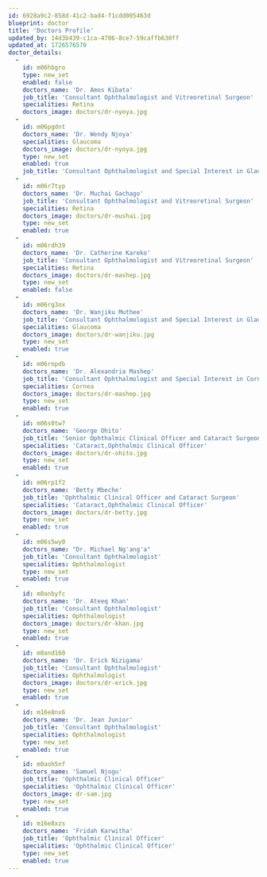 ```yaml
---
id: 6928a9c2-858d-41c2-bad4-f1cdd005463d
blueprint: doctor
title: 'Doctors Profile'
updated_by: 14d3b439-c1ca-4786-8ce7-59caffb630ff
updated_at: 1726576570
doctor_details:
  -
    id: m06hbgro
    type: new_set
    enabled: false
    doctors_name: 'Dr. Amos Kibata'
    job_title: 'Consultant Ophthalmologist and Vitreoretinal Surgeon'
    specialities: Retina
    doctors_image: doctors/dr-nyoya.jpg
  -
    id: m06pgdnt
    doctors_name: 'Dr. Wendy Njoya'
    specialities: Glaucoma
    doctors_image: doctors/dr-nyoya.jpg
    type: new_set
    enabled: true
    job_title: 'Consultant Ophthalmologist and Special Interest in Glaucoma'
  -
    id: m06r7typ
    doctors_name: 'Dr. Muchai Gachago'
    job_title: 'Consultant Ophthalmologist and Vitreoretinal Surgeon'
    specialities: Retina
    doctors_image: doctors/dr-mushai.jpg
    type: new_set
    enabled: true
  -
    id: m06rdh39
    doctors_name: 'Dr. Catherine Kareko'
    job_title: 'Consultant Ophthalmologist and Vitreoretinal Surgeon'
    specialities: Retina
    doctors_image: doctors/dr-mashep.jpg
    type: new_set
    enabled: false
  -
    id: m06rg3ox
    doctors_name: 'Dr. Wanjiku Muthee'
    job_title: 'Consultant Ophthalmologist and Special Interest in Glaucoma'
    specialities: Glaucoma
    doctors_image: doctors/dr-wanjiku.jpg
    type: new_set
    enabled: true
  -
    id: m06rnpdb
    doctors_name: 'Dr. Alexandria Mashep'
    job_title: 'Consultant Ophthalmologist and Special Interest in Cornea'
    specialities: Cornea
    doctors_image: doctors/dr-mashep.jpg
    type: new_set
    enabled: true
  -
    id: m06s0tw7
    doctors_name: 'George Ohito'
    job_title: 'Senior Ophthalmic Clinical Officer and Cataract Surgeon'
    specialities: 'Cataract,Ophthalmic Clinical Officer'
    doctors_image: doctors/dr-ohito.jpg
    type: new_set
    enabled: true
  -
    id: m06rp1f2
    doctors_name: 'Betty Mbeche'
    job_title: 'Ophthalmic Clinical Officer and Cataract Surgeon'
    specialities: 'Cataract,Ophthalmic Clinical Officer'
    doctors_image: doctors/dr-betty.jpg
    type: new_set
    enabled: true
  -
    id: m06s5wy0
    doctors_name: "Dr. Michael Ng'ang'a"
    job_title: 'Consultant Ophthalmologist'
    specialities: Ophthalmologist
    type: new_set
    enabled: true
  -
    id: m0anbyfc
    doctors_name: 'Dr. Ateeq Khan'
    job_title: 'Consultant Ophthalmologist'
    specialities: Ophthalmologist
    doctors_image: doctors/dr-khan.jpg
    type: new_set
    enabled: true
  -
    id: m0and160
    doctors_name: 'Dr. Erick Nizigama'
    job_title: 'Consultant Ophthalmologist'
    specialities: Ophthalmologist
    doctors_image: doctors/dr-erick.jpg
    type: new_set
    enabled: true
  -
    id: m16e8nx6
    doctors_name: 'Dr. Jean Junior'
    job_title: 'Consultant Ophthalmologist'
    specialities: Ophthalmologist
    type: new_set
    enabled: true
  -
    id: m0aoh5nf
    doctors_name: 'Samuel Njogu'
    job_title: 'Ophthalmic Clinical Officer'
    specialities: 'Ophthalmic Clinical Officer'
    doctors_image: dr-sam.jpg
    type: new_set
    enabled: true
  -
    id: m16e8xzs
    doctors_name: 'Fridah Karwitha'
    job_title: 'Ophthalmic Clinical Officer'
    specialities: 'Ophthalmic Clinical Officer'
    type: new_set
    enabled: true
---
```


